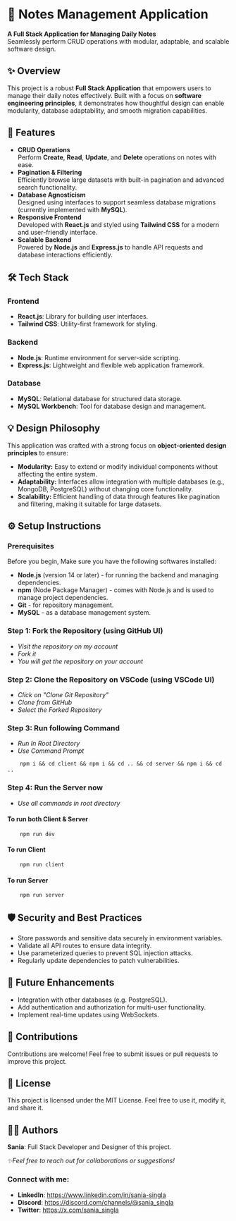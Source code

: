 # 📝 Notes Management Application  

**A Full Stack Application for Managing Daily Notes**  
Seamlessly perform CRUD operations with modular, adaptable, and scalable software design.


## ✨ Overview  
This project is a robust **Full Stack Application** that empowers users to manage their daily notes effectively. Built with a focus on **software engineering principles**, it demonstrates how thoughtful design can enable modularity, database adaptability, and smooth migration capabilities.


## 🌟 Features  
- **CRUD Operations**  
  Perform **Create**, **Read**, **Update**, and **Delete** operations on notes with ease.  
- **Pagination & Filtering**  
  Efficiently browse large datasets with built-in pagination and advanced search functionality.  
- **Database Agnosticism**  
  Designed using interfaces to support seamless database migrations (currently implemented with **MySQL**).  
- **Responsive Frontend**  
  Developed with **React.js** and styled using **Tailwind CSS** for a modern and user-friendly interface.  
- **Scalable Backend**  
  Powered by **Node.js** and **Express.js** to handle API requests and database interactions efficiently.  


## 🛠️ Tech Stack  

### Frontend  
- **React.js**: Library for building user interfaces.  
- **Tailwind CSS**: Utility-first framework for styling.  

### Backend  
- **Node.js**: Runtime environment for server-side scripting.  
- **Express.js**: Lightweight and flexible web application framework.  

### Database  
- **MySQL**: Relational database for structured data storage.  
- **MySQL Workbench**: Tool for database design and management.  


## 💡 Design Philosophy  
This application was crafted with a strong focus on **object-oriented design principles** to ensure:  
- **Modularity:** Easy to extend or modify individual components without affecting the entire system.  
- **Adaptability:** Interfaces allow integration with multiple databases (e.g., MongoDB, PostgreSQL) without changing core functionality.  
- **Scalability:** Efficient handling of data through features like pagination and filtering, making it suitable for large datasets.  


## ⚙️ Setup Instructions  

### Prerequisites

Before you begin, Make sure you have the following softwares installed:  

- **Node.js** (version 14 or later) - for running the backend and managing dependencies.
- **npm** (Node Package Manager) - comes with Node.js and is used to manage project dependencies.
- **Git** - for repository management.
- **MySQL** - as a database management system.


### Step 1: Fork the Repository (using GitHub UI)
- *Visit the repository on my account*
- *Fork it*
- *You will get the repository on your account*

### Step 2: Clone the Repository on VSCode (using VSCode UI)
- *Click on "Clone Git Repository"*
- *Clone from GitHub*
- *Select the Forked Repository*

### Step 3: Run following Command
- *Run In Root Directory*
- *Use Command Prompt*

``` 
    npm i && cd client && npm i && cd .. && cd server && npm i && cd ..
```

### Step 4: Run the Server now 
- *Use all commands in root directory*

#### To run both Client & Server
```
    npm run dev 
```

#### To run Client
```
    npm run client
```

#### To run Server
```
    npm run server
```

## 🛡️ Security and Best Practices
- Store passwords and sensitive data securely in environment variables.
- Validate all API routes to ensure data integrity.
- Use parameterized queries to prevent SQL injection attacks.
- Regularly update dependencies to patch vulnerabilities.


## 🚀 Future Enhancements
- Integration with other databases (e.g. PostgreSQL).
- Add authentication and authorization for multi-user functionality.
- Implement real-time updates using WebSockets.


## 🙌 Contributions
Contributions are welcome! Feel free to submit issues or pull requests to improve this project.


## 📄 License
This project is licensed under the MIT License.
Feel free to use it, modify it, and share it.


## 🧑‍💻 Authors  
**Sania**: Full Stack Developer and Designer of this project.  

*✨Feel free to reach out for collaborations or suggestions!*

### Connect with me:
- **LinkedIn**: https://www.linkedin.com/in/sania-singla
- **Discord**: https://discord.com/channels/@sania_singla
- **Twitter**: https://x.com/sania_singla